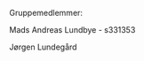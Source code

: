 Gruppemedlemmer:

Mads Andreas Lundbye - s331353                  
                                                                        
Jørgen Lundegård

